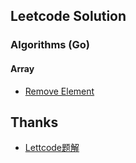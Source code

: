 ## Leetcode Solution
### Algorithms (Go)
#### Array
- [Remove Element](./algorithms/array/01-Remove-Element.md)
## Thanks
- [Lettcode题解](https://siddontang.gitbooks.io/leetcode-solution/content/)